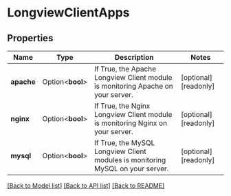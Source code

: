# LongviewClientApps

## Properties

Name | Type | Description | Notes
------------ | ------------- | ------------- | -------------
**apache** | Option<**bool**> | If True, the Apache Longview Client module is monitoring Apache on your server.  | [optional][readonly]
**nginx** | Option<**bool**> | If True, the Nginx Longview Client module is monitoring Nginx on your server.  | [optional][readonly]
**mysql** | Option<**bool**> | If True, the MySQL Longview Client modules is monitoring MySQL on your server.  | [optional][readonly]

[[Back to Model list]](../README.md#documentation-for-models) [[Back to API list]](../README.md#documentation-for-api-endpoints) [[Back to README]](../README.md)


